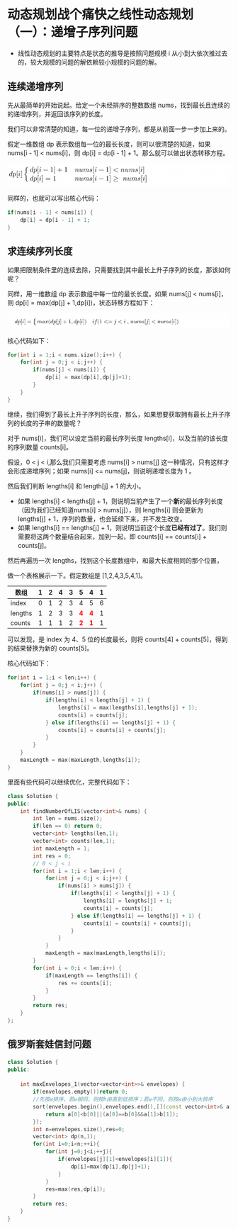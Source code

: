# 动态规划战个痛快之线性动态规划（一）：递增子序列问题

* 线性动态规划的主要特点是状态的推导是按照问题规模 i 从小到大依次推过去的，较大规模的问题的解依赖较小规模的问题的解。


<!--这里有几种典型的例题：
* 最长上升子序列(LIS):Longest IncreasingSubsequence
* 最长连续序列(LCS):Longest Consecutive Sequence
* 最长连续递增序列(LCIS):Longest Continuous Increasing Subsequence
* 最长公共子序列(LCS): Longest Common Subsequence

-->


## 连续递增序列
先从最简单的开始说起。给定一个未经排序的整数数组 nums，找到最长且连续的的递增序列，并返回该序列的长度。

我们可以非常清楚的知道，每一位的递增子序列，都是从前面一步一步加上来的。

假定一维数组 dp 表示数组每一位的最长长度，则可以很清楚的知道，如果 nums[i - 1] < nums[i]，则 dp[i] = dp[i - 1] + 1。那么就可以做出状态转移方程。

![](https://github.com/BiBoyang/Algorithm_Rex/blob/master/Image/leetcode_0674_00.png?raw=true)

同样的，也就可以写出核心代码：
```C++
if(nums[i - 1] < nums[i]) {
    dp[i] = dp[i - 1] + 1;
}
```


## 求连续序列长度

如果把限制条件里的连续去除，只需要找到其中最长上升子序列的长度，那该如何呢？

同样，用一维数组 dp 表示数组中每一位的最长长度。如果 nums[j] < nums[i]，则
dp[i] = max(dp[j] + 1,dp[i])，状态转移方程如下：

![](https://github.com/BiBoyang/Algorithm_Rex/blob/master/Image/leetcode_0300.png?raw=true)

核心代码如下：
```C++
for(int i = 1;i < nums.size();i++) {
    for(int j = 0;j < i;j++) {
        if(nums[j] < nums[i]) {
            dp[i] = max(dp[i],dp[j]+1);
        }
    }
}
```

继续，我们得到了最长上升子序列的长度，那么，如果想要获取拥有最长上升子序列的长度的子串的数量呢？

对于 nums[i]，我们可以设定当前的最长序列长度 lengths[i]，以及当前的该长度的序列数量 counts[i]。

假设，0 < j < i,那么我们只需要考虑 nums[i] > nums[j] 这一种情况，只有这样才会形成递增序列；如果 nums[i] <= nums[j]，则说明递增长度为 1 。

然后我们判断 lengths[i] 和 length[j] + 1 的大小。
* 如果 lengths[i] < lengths[j] + 1，则说明当前产生了一个**新**的最长序列长度（因为我们已经知道nums[i] > nums[j]），则 lengths[i] 则会更新为 lengths[j] + 1，序列的数量，也会延续下来，并不发生改变。
* 如果 lengths[i] == lengths[j] + 1，则说明当前这个长度**已经有过了**。我们则需要将这两个数量结合起来，加到一起，即 counts[i] == counts[i] + counts[j]。

然后再遍历一次 lengths，找到这个长度数组中，和最大长度相同的那个位置，

做一个表格展示一下。假定数组是 [1,2,4,3,5,4,1]。


| 数组  | 1  | 2  | 4  |  3 |  5 | 4  |  1 |
|---|---|---|---|---|---|---|---|
| index  | 0  | 1  | 2  | 3  | 4  | 5  | 6  |
| lengths  | 1  | 2  | 3  | 3  |  <font color=#FF0000 >**4**</font> |  <font color=#FF0000 >**4**</font> |  1 |
| counts  | 1  |  1 |  1 | 2  |  <font color=#FF0000 >**2**</font> |  <font color=#FF0000 >**1**</font> |  1 |

可以发现，是 index 为 4、5 位的长度最长，则将 counts[4] + counts[5]，得到的结果替换为新的 counts[5]。

核心代码如下：
```C++
for(int i = 1;i < len;i++) {
    for(int j = 0;j < i;j++) {
        if(nums[i] > nums[j]) {
            if(lengths[i] < lengths[j] + 1) {
                lengths[i] = max(lengths[i],lengths[j] + 1);
                counts[i] = counts[j];
            } else if(lengths[i] == lengths[j] + 1) {
                counts[i] = counts[i] + counts[j];
            }
        }
    }
    maxLength = max(maxLength,lengths[i]);
}
```

里面有些代码可以继续优化，完整代码如下：

```C++
class Solution {
public:
    int findNumberOfLIS(vector<int>& nums) {
        int len = nums.size();
        if(len == 0) return 0;
        vector<int> lengths(len,1);
        vector<int> counts(len,1);
        int maxLength = 1;
        int res = 0;
        // 0 < j < i
        for(int i = 1;i < len;i++) {
            for(int j = 0;j < i;j++) {
                if(nums[i] > nums[j]) {
                    if(lengths[i] < lengths[j] + 1) {
                        lengths[i] = lengths[j] + 1;
                        counts[i] = counts[j];
                    } else if(lengths[i] == lengths[j] + 1) {
                        counts[i] = counts[i] + counts[j];
                    }
                }
            }
            maxLength = max(maxLength,lengths[i]);
        }
        for(int i = 0;i < len;i++) {
            if(maxLength == lengths[i]) {
                res += counts[i];
            }
        }
        return res;
    }
};
```

## 俄罗斯套娃信封问题


```C++
class Solution {
public:
    
    int maxEnvelopes_1(vector<vector<int>>& envelopes) {
        if(envelopes.empty())return 0;
        //先按w排序，若w相同，则按h由高到低排序；若w不同，则按w由小到大排序
        sort(envelopes.begin(),envelopes.end(),[](const vector<int>& a,const vector<int>& b){
            return a[0]<b[0]||(a[0]==b[0]&&a[1]>b[1]);
        });
        int n=envelopes.size(),res=0;
        vector<int> dp(n,1);
        for(int i=0;i<n;++i){
            for(int j=0;j<i;++j){
                if(envelopes[j][1]<envelopes[i][1]){
                    dp[i]=max(dp[i],dp[j]+1);
                }
            }
            res=max(res,dp[i]);
        }
        return res;
    }
}
```
